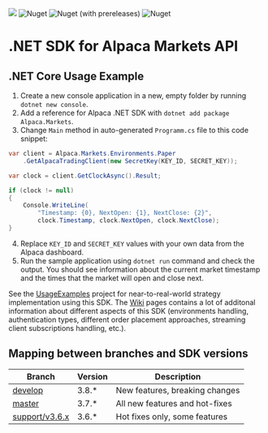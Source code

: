 ![](https://github.com/alpacahq/alpaca-trade-api-csharp/workflows/Build%20and%20Release/badge.svg?branch=master)
![Nuget](https://img.shields.io/nuget/v/Alpaca.Markets?logo=NuGet)
![Nuget (with prereleases)](https://img.shields.io/nuget/vpre/Alpaca.Markets?logo=NuGet)
![Nuget](https://img.shields.io/nuget/dt/Alpaca.Markets?logo=NuGet)

# .NET SDK for Alpaca Markets API

## .NET Core Usage Example

1. Create a new console application in a new, empty folder by running `dotnet new console`.
2. Add a reference for Alpaca .NET SDK with `dotnet add package Alpaca.Markets`.
3. Change `Main` method in auto-generated `Programm.cs` file to this code snippet:
```cs
var client = Alpaca.Markets.Environments.Paper
    .GetAlpacaTradingClient(new SecretKey(KEY_ID, SECRET_KEY));

var clock = client.GetClockAsync().Result;

if (clock != null)
{
    Console.WriteLine(
        "Timestamp: {0}, NextOpen: {1}, NextClose: {2}",
        clock.Timestamp, clock.NextOpen, clock.NextClose);
}
```
4. Replace `KEY_ID` and `SECRET_KEY` values with your own data from the Alpaca dashboard.
5. Run the sample application using `dotnet run` command and check the output. You should see information about the current market timestamp and the times that the market will open and close next.

See the [UsageExamples](../../tree/develop/UsageExamples) project for near-to-real-world strategy implementation using this SDK. The [Wiki](https://github.com/alpacahq/alpaca-trade-api-csharp/wiki) pages contains a lot of additonal information about different aspects of this SDK (environments handling, authentication types, different order placement approaches, streaming client subscriptions handling, etc.).

## Mapping between branches and SDK versions

| Branch                                       | Version | Description                    |
| -------------------------------------------- | ------- | ------------------------------ |
| [develop](../../tree/develop)                | 3.8.*   | New features, breaking changes |
| [master](../../tree/master)                  | 3.7.*   | All new features and hot-fixes |
| [support/v3.6.x](../../tree/support/v3.6.x)  | 3.6.*   | Hot fixes only, some features  |

